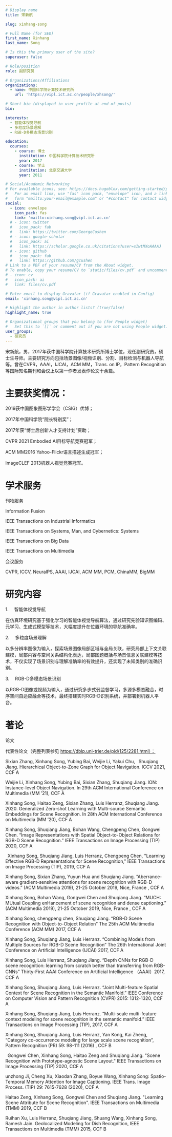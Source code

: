 ```yaml
---
# Display name
title: 宋新航

slug: xinhang-song

# Full Name (for SEO)
first_name: Xinhang
last_name: Song

# Is this the primary user of the site?
superuser: false

# Role/position
role: 副研究员

# Organizations/Affiliations
organizations:
  - name: 中国科学院计算技术研究所
    url: 'https://vipl.ict.ac.cn/people/xhsong/'

# Short bio (displayed in user profile at end of posts)
bio: 

interests:
  - 智能体视觉导航
  - 多粒度场景理解
  - RGB-D多模态场景识别

education:
  courses:
    - course: 博士
      institution: 中国科学院计算技术研究所
      year: 2017
    - course: 学士
      institution: 北京交通大学
      year: 2011

# Social/Academic Networking
# For available icons, see: https://docs.hugoblox.com/getting-started/page-builder/#icons
#   For an email link, use "fas" icon pack, "envelope" icon, and a link in the
#   form "mailto:your-email@example.com" or "#contact" for contact widget.
social:
  - icon: envelope
    icon_pack: fas
    link: 'mailto:xinhang.song@vipl.ict.ac.cn'
  # - icon: twitter
  #   icon_pack: fab
  #   link: https://twitter.com/GeorgeCushen
  # - icon: google-scholar
  #   icon_pack: ai
  #   link: https://scholar.google.co.uk/citations?user=sIwtMXoAAAAJ
  # - icon: github
  #   icon_pack: fab
  #   link: https://github.com/gcushen
# Link to a PDF of your resume/CV from the About widget.
# To enable, copy your resume/CV to `static/files/cv.pdf` and uncomment the lines below.
# - icon: cv
#   icon_pack: ai
#   link: files/cv.pdf

# Enter email to display Gravatar (if Gravatar enabled in Config)
email: 'xinhang.song@vipl.ict.ac.cn'

# Highlight the author in author lists? (true/false)
highlight_name: true

# Organizational groups that you belong to (for People widget)
#   Set this to `[]` or comment out if you are not using People widget.
user_groups:
  - 研究员
---
```


宋新航，男，2017年获中国科学院计算技术研究所博士学位，现任副研究员，硕士生导师。主要研究方向包括场景图像/视频识别、分割、目标检测与机器人导航等。曾在CVPR，AAAI，IJCAI，ACM MM，Trans. on IP，Pattern Recognition等国际知名期刊和会议上以第一作者发表作论文十余篇。

# 主要获奖情况：

2019获中国图象图形学学会（CSIG）优博；

2017年中国科学院“院长特别奖”；

2017年获“博士后创新人才支持计划”资助；

CVPR 2021 Embodied AI目标导航竞赛冠军；

ACM MM2016 Yahoo-Flickr语言描述生成冠军；

ImageCLEF 2013机器人视觉竞赛冠军。

# 学术服务

刊物服务

Information Fusion

IEEE Transactions on Industrial Informatics

IEEE Transactions on Systems, Man, and Cybernetics: Systems

IEEE Transactions on Big Data

IEEE Transactions on Multimedia

会议服务

CVPR, ICCV, NeuralPS, AAAI, IJCAI, ACM MM, PCM, ChinaMM, BigMM

# 研究内容

1.   智能体视觉导航

在仿真环境研究基于强化学习的智能体视觉导航算法，通过研究先验知识图编码、元学习、生成式模型等技术，大幅度提升在位置环境的导航准确率。

2.   多粒度场景理解

以多分辨率图像为输入，探索场景图像局部区域与全局关联，研究局部上下文关联建模，局部内容与空间关系结构化表达，局部图题概括与场景信息关联建模等技术，不仅实现了场景识别与理解准确率的有效提升，还实现了未知类别的准确识别。

3.   RGB-D多模态场景识别

以RGB-D图像或视频为输入，通过研究多步式弱监督学习，多源多模态融合，时序空间自适应融合等技术，最终搭建实时RGB-D识别系统，并部署到机器人平台。

# 著论

论文

代表性论文（完整列表参见 https://dblp.uni-trier.de/pid/125/2281.html）：

Sixian Zhang, Xinhang Song, Yubing Bai, Weijie Li, Yakui Chu,  Shuqiang Jiang. Hierarchical Object-to-Zone Graph for Object Navigation. ICCV 2021, CCF A

Weijie Li, Xinhang Song, Yubing Bai, Sixian Zhang, Shuqiang Jiang. ION: Instance-level Object Navigation. In 29th ACM International Conference on Multimedia (MM ’21), CCF A

Xinhang Song, Haitao Zeng, Sixian Zhang, Luis Herranz, Shuqiang Jiang. 2020. Generalized Zero-shot Learning with Multi-source Semantic Embeddings for Scene Recognition. In 28th ACM International Conference on Multimedia (MM ’20), CCF A

Xinhang Song, Shuqiang Jiang, Bohan Wang, Chengpeng Chen, Gongwei Chen. “Image Representations with Spatial Object-to-Object Relations for RGB-D Scene Recognition.” IEEE Transactions on Image Processing (TIP) 2020, CCF A

 Xinhang Song, Shuqiang Jiang, Luis Herranz, Chengpeng Chen, "Learning Effective RGB-D Representations for Scene Recognition," IEEE Transactions on Image Processing (TIP), 2019, CCF A

Xinhang Song, Sixian Zhang, Yuyun Hua and Shuqiang Jiang. “Aberrance-aware gradient-sensitive attentions for scene recognition with RGB-D videos.” (ACM Multimedia 2019), 21-25 October 2019, Nice, France , CCF A

Xinhang Song, Bohan Wang, Gongwei Chen and Shuqiang Jiang. “MUCH: MUtual Coupling enHancement of scene recognition and dense captioning.” (ACM Multimedia 2019), 21-25 October 2019, Nice, France , CCF A

Xinhang Song, chengpeng chen, Shuqiang Jiang. “RGB-D Scene Recognition with Object-to-Object Relation” The 25th ACM Multimedia Conference (ACM MM) 2017, CCF A

Xinhang Song, Shuqiang Jiang, Luis Herranz. “Combining Models from Multiple Sources for RGB-D Scene Recognition” The 26th International Joint Conference on Artificial Intelligence (IJCAI) 2017, CCF A

Xinhang Song, Luis Herranz, Shuqiang Jiang. “Depth CNNs for RGB-D scene recognition: learning from scratch better than transferring from RGB-CNNs” Thirty-First AAAI Conference on Artificial Intelligence （AAAI）2017, CCF A

Xinhang Song, Shuqiang Jiang, Luis Herranz. “Joint Multi-feature Spatial Context for Scene Recognition in the Semantic Manifold.” IEEE Conference on Computer Vision and Pattern Recognition (CVPR) 2015: 1312-1320, CCF A

Xinhang Song, Shuqiang Jiang, Luis Herranz. “Multi-scale multi-feature context modeling for scene recognition in the semantic manifold.” IEEE Transactions on Image Processing (TIP), 2017, CCF A

Xinhang Song, Shuqiang Jiang, Luis Herranz, Yan Kong, Kai Zheng, “Category co-occurrence modeling for large scale scene recognition”, Pattern Recognition (PR) 59: 98-111 (2016) , CCF B

 Gongwei Chen, Xinhang Song, Haitao Zeng and Shuqiang Jiang. "Scene Recognition with Prototype-agnostic Scene Layout." IEEE Transactions on Image Processing (TIP) 2020, CCF A

unzhong Ji, Cheng Xu, Xiaodan Zhang, Boyue Wang, Xinhang Song: Spatio-Temporal Memory Attention for Image Captioning. IEEE Trans. Image Process. (TIP) 29: 7615-7628 (2020), CCF A

Haitao Zeng, Xinhang Song, Gongwei Chen and Shuqiang Jiang. "Learning Scene Attribute for Scene Recognition". IEEE Transactions on Multimedia (TMM) 2019, CCF B

Ruihan Xu, Luis Herranz, Shuqiang Jiang, Shuang Wang, Xinhang Song, Ramesh Jain. Geolocalized Modeling for Dish Recognition, IEEE Transactions on Multimedia (TMM) 2015, CCF B
